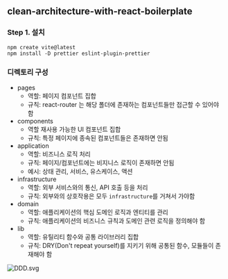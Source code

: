 ## clean-architecture-with-react-boilerplate

### Step 1. 설치
```
npm create vite@latest
npm install -D prettier eslint-plugin-prettier
```
### 디렉토리 구성
- pages
  - 역할: 페이지 컴포넌트 집합
  - 규칙: react-router 는 해당 폴더에 존재하는 컴포넌트들만 접근할 수 있어야 함 
- components
  - 역할 재사용 가능한 UI 컴포넌트 집합
  - 규칙: 특정 페이지에 종속된 컴포넌트들은 존재하면 안됨
- application
  - 역할: 비즈니스 로직 처리
  - 규칙: 페이지/컴포넌트에는 비지니스 로직이 존재하면 안됨
  - 예시: 상태 관리, 서비스, 유스케이스, 액션
- infrastructure
  - 역할: 외부 서비스와의 통신, API 호출 등을 처리
  - 규칙: 외부와의 상호작용은 모두 `infrastructure`를 거쳐서 가야함
- domain
  - 역할: 애플리케이션의 핵심 도메인 로직과 엔티티를 관리
  - 규칙: 애플리케이션의 비즈니스 규칙과 도메인 관련 로직을 정의해야 함
- lib
  - 역할: 유틸리티 함수와 공통 라이브러리 집합
  - 규칙: DRY(Don't repeat yourself)를 지키기 위해 공통된 함수, 모듈들이 존재해야 함

![DDD.svg](..%2F..%2Fgithub%2FDDD.svg)


